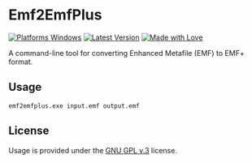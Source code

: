 # Emf2EmfPlus

[![Platforms Windows](https://img.shields.io/badge/Platforms-Windows-lightgrey.svg)]()
[![Latest Version](https://img.shields.io/badge/Latest-v1.0.0-red.svg)]()
[![Made with Love](https://img.shields.io/badge/Made%20with-%E2%9D%A4-red.svg?colorB=11a9f7)]()

A command-line tool for converting Enhanced Metafile (EMF) to EMF+ format.

## Usage
```
emf2emfplus.exe input.emf output.emf
```

## License
Usage is provided under the [GNU GPL v.3](https://github.com/SimplestStudio/Emf2EmfPlus/blob/main/LICENSE) license.
